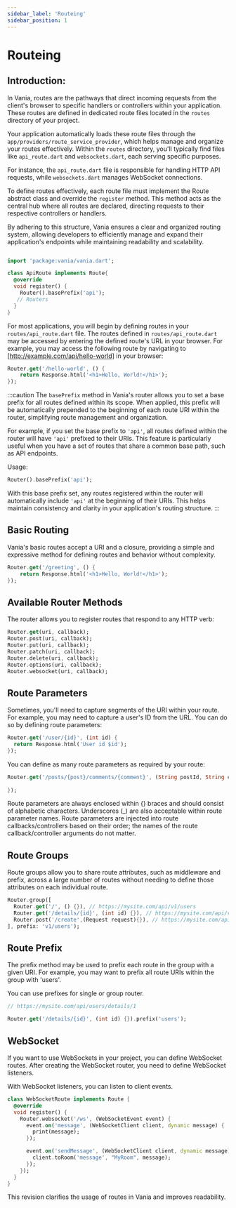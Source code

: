```yaml
---
sidebar_label: 'Routeing'
sidebar_position: 1
---
```



# Routeing

## Introduction:

In Vania, routes are the pathways that direct incoming requests from the client's browser to specific handlers or controllers within your application. These routes are defined in dedicated route files located in the `routes` directory of your project.

Your application automatically loads these route files through the `app/providers/route_service_provider`, which helps manage and organize your routes effectively. Within the `routes` directory, you'll typically find files like `api_route.dart` and `websockets.dart`, each serving specific purposes.

For instance, the `api_route.dart` file is responsible for handling HTTP API requests, while `websockets.dart` manages WebSocket connections.

To define routes effectively, each route file must implement the Route abstract class and override the `register` method. This method acts as the central hub where all routes are declared, directing requests to their respective controllers or handlers.

By adhering to this structure, Vania ensures a clear and organized routing system, allowing developers to efficiently manage and expand their application's endpoints while maintaining readability and scalability.

```dart

import 'package:vania/vania.dart';

class ApiRoute implements Route{
  @override
  void register() {
    Router().basePrefix('api');
   // Routers
  }
}
```

For most applications, you will begin by defining routes in your `routes/api_route.dart` file. The routes defined in `routes/api_route.dart` may be accessed by entering the defined route's URL in your browser. For example, you may access the following route by navigating to [http://example.com/api/hello-world] in your browser:

```dart
Router.get('/hello-world', () {
    return Response.html('<h1>Hello, World!</h1>');
});
```

:::caution
The `basePrefix` method in Vania's router allows you to set a base prefix for all routes defined within its scope. When applied, this prefix will be automatically prepended to the beginning of each route URI within the router, simplifying route management and organization.

For example, if you set the base prefix to `'api'`, all routes defined within the router will have `'api'` prefixed to their URIs. This feature is particularly useful when you have a set of routes that share a common base path, such as API endpoints.

Usage:
```dart
Router().basePrefix('api');
```

With this base prefix set, any routes registered within the router will automatically include `'api'` at the beginning of their URIs. This helps maintain consistency and clarity in your application's routing structure.
:::

## Basic Routing

Vania's basic routes accept a URI and a closure, providing a simple and expressive method for defining routes and behavior without complexity.

```dart
Router.get('/greeting', () {
    return Response.html('<h1>Hello, World!</h1>');
});
```

## Available Router Methods

The router allows you to register routes that respond to any HTTP verb:

```dart
Router.get(uri, callback);
Router.post(uri, callback);
Router.put(uri, callback);
Router.patch(uri, callback);
Router.delete(uri, callback);
Router.options(uri, callback);
Router.websocket(uri, callback);
```

## Route Parameters

Sometimes, you'll need to capture segments of the URI within your route. For example, you may need to capture a user's ID from the URL. You can do so by defining route parameters:

```dart
Router.get('/user/{id}', (int id) {
  return Response.html('User id $id');
});
```

You can define as many route parameters as required by your route:

```dart
Router.get('/posts/{post}/comments/{comment}', (String postId, String commentId) {
    
});
```

Route parameters are always enclosed within {} braces and should consist of alphabetic characters. Underscores (_) are also acceptable within route parameter names. Route parameters are injected into route callbacks/controllers based on their order; the names of the route callback/controller arguments do not matter.

## Route Groups

Route groups allow you to share route attributes, such as middleware and prefix, across a large number of routes without needing to define those attributes on each individual route.

```dart
Router.group([
  Router.get('/', () {}), // https://mysite.com/api/v1/users
  Router.get('/details/{id}', (int id) {}), // https://mysite.com/api/v1/users/details/1
  Router.post('/create',(Request request){}), // https://mysite.com/api/v1/users/create
], prefix: 'v1/users');
```

## Route Prefix

The prefix method may be used to prefix each route in the group with a given URI. For example, you may want to prefix all route URIs within the group with 'users'.

You can use prefixes for single or group router.

```dart
// https://mysite.com/api/users/details/1

Router.get('/details/{id}', (int id) {}).prefix('users');
```

## WebSocket

If you want to use WebSockets in your project, you can define WebSocket routes. After creating the WebSocket router, you need to define WebSocket listeners.

With WebSocket listeners, you can listen to client events.

```dart
class WebSocketRoute implements Route {
  @override
  void register() {
    Router.websocket('/ws', (WebSocketEvent event) {
      event.on('message', (WebSocketClient client, dynamic message) {
        print(message);
      });

      event.on('sendMessage', (WebSocketClient client, dynamic message) {
        client.toRoom('message', "MyRoom", message);
      });
    });
  }
}
```

This revision clarifies the usage of routes in Vania and improves readability.